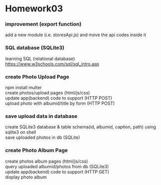 # Homework03
### improvement (export function)
add a new module (i.e. storesApi.js) and move the api codes inside it <br/>

### SQL database (SQLite3)
learning SQL (relational database) <br/>
https://www.w3schools.com/sql/sql_intro.asp <br/>

### create Photo Upload Page
npm install multer <br/>
create photos/upload pages (html/js/css) <br/>
update app(backend) code to support (HTTP POST) <br/>
upload photo with albumid/title by form (HTTP POST) <br/>

### save upload data in database
create SQLite3 database & table schema(id, albumid, caption, path) using sqlite3 on shell<br/>
save uploaded photos in db (SQLite)

### create Photo Album Page
create photos album pages (html/js/css) <br/>
query uploaded albumid/photos from db (SQLite3) <br/>
update app(backend) code to support (HTTP GET) <br/>
display photo album <br/>

